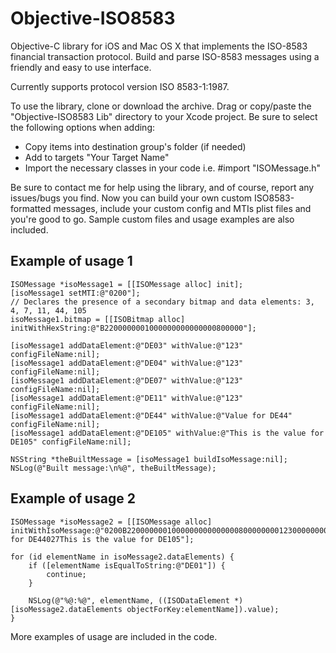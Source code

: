 Objective-ISO8583
=================

Objective-C library for iOS and Mac OS X that implements the ISO-8583 financial transaction protocol. Build and parse ISO-8583 messages using a friendly and easy to use interface.

Currently supports protocol version ISO 8583-1:1987.

To use the library, clone or download the archive. Drag or copy/paste the "Objective-ISO8583 Lib" directory to your Xcode project.
Be sure to select the following options when adding:

- Copy items into destination group's folder (if needed)
- Add to targets "Your Target Name"
- Import the necessary classes in your code i.e. #import "ISOMessage.h"

Be sure to contact me for help using the library, and of course, report any issues/bugs you find.
Now you can build your own custom ISO8583-formatted messages, include your custom config and MTIs plist files and you're good to go. Sample custom files and usage examples are also included.

Example of usage 1
--------------

	ISOMessage *isoMessage1 = [[ISOMessage alloc] init];
	[isoMessage1 setMTI:@"0200"];
	// Declares the presence of a secondary bitmap and data elements: 3, 4, 7, 11, 44, 105
	isoMessage1.bitmap = [[ISOBitmap alloc] initWithHexString:@"B2200000001000000000000000800000"];
	
	[isoMessage1 addDataElement:@"DE03" withValue:@"123" configFileName:nil];
	[isoMessage1 addDataElement:@"DE04" withValue:@"123" configFileName:nil];
	[isoMessage1 addDataElement:@"DE07" withValue:@"123" configFileName:nil];
	[isoMessage1 addDataElement:@"DE11" withValue:@"123" configFileName:nil];
	[isoMessage1 addDataElement:@"DE44" withValue:@"Value for DE44" configFileName:nil];
	[isoMessage1 addDataElement:@"DE105" withValue:@"This is the value for DE105" configFileName:nil];
	
	NSString *theBuiltMessage = [isoMessage1 buildIsoMessage:nil];
	NSLog(@"Built message:\n%@", theBuiltMessage);
	
Example of usage 2
--------------

	ISOMessage *isoMessage2 = [[ISOMessage alloc] initWithIsoMessage:@"0200B2200000001000000000000000800000000123000000000123000000012300012314Value for DE44027This is the value for DE105"];
	
	for (id elementName in isoMessage2.dataElements) {
		if ([elementName isEqualToString:@"DE01"]) {
			continue;
		}
		
		NSLog(@"%@:%@", elementName, ((ISODataElement *)[isoMessage2.dataElements objectForKey:elementName]).value);
	}

More examples of usage are included in the code.
